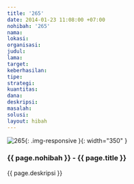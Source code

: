 ```yaml
---
title: '265'
date: 2014-01-23 11:08:00 +07:00
nohibah: '265'
nama:
lokasi:
organisasi:
judul:
lama:
target:
keberhasilan:
tipe:
strategi:
kuantitas:
dana:
deskripsi:
masalah:
solusi:
layout: hibah
---
```


![265](/static/img/hibahcms/265.png){: .img-responsive }{: width="350" }

### {{ page.nohibah }} - {{ page.title }}

{{ page.deskripsi }}
